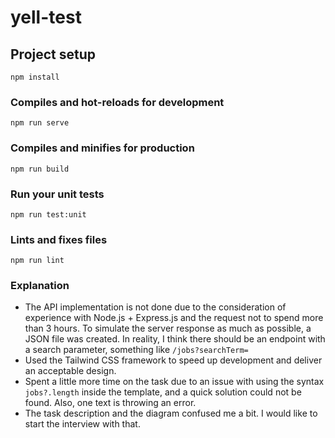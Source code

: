 # yell-test

## Project setup
```
npm install
```

### Compiles and hot-reloads for development
```
npm run serve
```

### Compiles and minifies for production
```
npm run build
```

### Run your unit tests
```
npm run test:unit
```

### Lints and fixes files
```
npm run lint
```

### Explanation
* The API implementation is not done due to the consideration of experience with Node.js + Express.js and the request not to spend more than 3 hours. To simulate the server response as much as possible, a JSON file was created. In reality, I think there should be an endpoint with a search parameter, something like `/jobs?searchTerm=`
* Used the Tailwind CSS framework to speed up development and deliver an acceptable design.
* Spent a little more time on the task due to an issue with using the syntax `jobs?.length` inside the template, and a quick solution could not be found. Also, one text is throwing an error.
* The task description and the diagram confused me a bit. I would like to start the interview with that.



